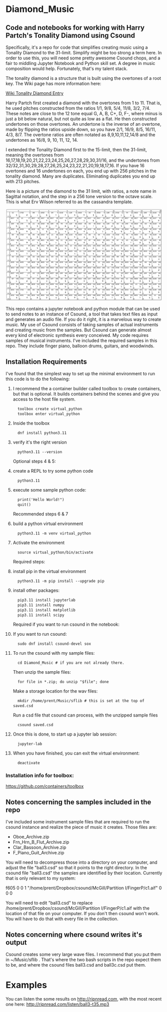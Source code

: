 # Diamond_Music
## Code and notebooks for working with Harry Partch's Tonality Diamond using Csound

Specifically, it's a repo for code that simplifies creating music using a Tonality Diamond to the 31-limit. Simplify might be too strong a term here. In order to use this, you will need some pretty awesome Csound chops, and a fair to middling Jupyter Notebook and Python skill set. A degree in music composition would help. Fortunately, that's my talent stack. 

The tonality diamond is a structure that is built using the overtones of a root key. The Wiki page has more information here: 

[Wiki Tonality Diamond Entry](https://en.wikipedia.org/wiki/Tonality_diamond)

Harry Partch first created a diamond with the overtones from 1 to 11. That is, he used pitches constructed from the ratios 1/1, 9/8, 5/4, 11/8, 3/2, 7/4. These notes are close to the 12 tone equal G, A, B, C+, D, F-, where minus is just a bit below natural, but not quite as low as a flat. He then constructed undertones on those overtones. An undertone is the inverse of an overtone, made by flipping the ratios upside down, so you have 2/1, 16/9, 8/5, 16/11, 4/3, 8/7. The overtone ratios are often notated as 8,9,10,11,12,14/8 and the undertones as 16/8, 9, 10, 11, 12, 14. 

I extended the Tonality Diamond first to the 15-limit, then the 31-limit, meaning the overtones from 16,17,18,19,20,21,22,23,24,25,26,27,28,29,30,31/16, and the undertones from 32/32,31,30,29,28,27,26,25,24,23,22,21,20,19,18,17,16.
If you have 16 overtones and 16 undertones on each, you end up with 256 pitches in the tonality diamond. Many are duplicates. Eliminating duplicates you end up with 213 pitches.

Here is a picture of the diamond to the 31 limit, with ratios, a note name in Sagittal notation, and the step in a 256 tone version to the octave scale. This is what Erv Wilson referred to as the cassandra template. 

![Diamond_31-limit](31-limit_cassandra.jpg)

This repo contains a jupyter notebook and python module that can be used to send notes to an instance of Csound, a tool that takes text files as input and generates an audio file. If you do it right, it is a marvelous way to create music. My use of Csound consists of taking samples of actual instruments and creating music from the samples. But Csound can generate almost every kind of electronic synthesis every conceived. My code requires samples of musical instruments. I've included the required samples in this repo. They include finger piano, balloon drums, guitars, and woodwinds.

## Installation Requirements 

I've found that the simplest way to set up the minimal environment to run this code is to do the following:
<ol>
<li>I recommend the a container builder called toolbox to create containers, but that is optional. It builds containers behind the scenes and give you access to the host file system. 
  
      toolbox create virtual_python
      toolbox enter virtual_python
</li>
          
<li>Inside the toolbox 
 
      dnf install python3.11
</li>
       
<li>verify it's the right version
 
      python3.11 --version
</li>
             
Optional steps 4 & 5:             

<li>create a REPL to try some python code 
  
      python3.11
</li>
              
<li>execute some sample python code:
 
      print('Hello World!")
      quit()
</li>

Recommended steps 6 & 7
 
<li>build a python virtual environment
  
      python3.11 -m venv virtual_python
</li>
        
<li>Activate the environment
 
      source virtual_python/bin/activate
</li>
        
Required steps:           
  
<li>install pip in the virtual environment             
  
      python3.11 -m pip install --upgrade pip
</li>
              
<li>install other packages:
 
      pip3.11 install jupyterlab
      pip3.11 install numpy 
      pip3.11 install matplotlib
      pip3.11 install scipy
</li>
       
Required if you want to run csound in the notebook:
 
<li>If you want to run csound:
 
      sudo dnf install csound-devel sox
</li>
       
<li>To run the csound with my sample files:
 
      cd Diamond_Music # if you are not already there.

Then unzip the sample files:

      for file in *.zip; do unzip "$file"; done

Make a storage location for the wav files:

      mkdir /home/prent/Music/sflib # this is set at the top of saved.csd 

Run a csd file that csound can process, with the unzipped sample files

      csound saved.csd
</li>

<li>Once this is done, to start up a jupyter lab session:

      jupyter-lab
</li>

<li>When you have finished, you can exit the virtual environment:

      deactivate
</li>

</ol>

### Installation info for toolbox:
https://github.com/containers/toolbox            

## Notes concerning the samples included in the repo

I've included some instrument sample files that are required to run the csound instance and realize the piece of music it creates. Those files are:

-   Oboe_Archive.zip
-   Frn_Hrn_B_Flut_Archive.zip
-   Clar_Bassoon_Archive.zip
-   F_Piano_Guit_Archive.zip

You will need to decompress those into a directory on your computer, and adjust the file "ball3.csd" so that it points to the right directory. In the csound file "ball3.csd" the samples are identified by their location. Currently that is only relevant to my system:

f605 0 0 1 "/home/prent/Dropbox/csound/McGill/Partition I/FingerP/c1.aif" 0 0 0

You will need to edit "ball3.csd" to replace /home/prent/Dropbox/csound/McGill/Partition I/FingerP/c1.aif with the location of that file on your computer. If you don't then csound won't work. You will have to do that with every file in the collection. 

## Notes concerning where csound writes it's output 
Csound creates some very large wave files. I recommend that you put them in  ~/Music/sflib . That's where the two bash scripts in the repo expect them to be, and where the csound files ball3.csd and ball3c.csd put them.

# Examples 
You can listen the some results on http://ripnread.com, with the most recent one here: http://ripnread.com/listen/ball3-t35.mp3
